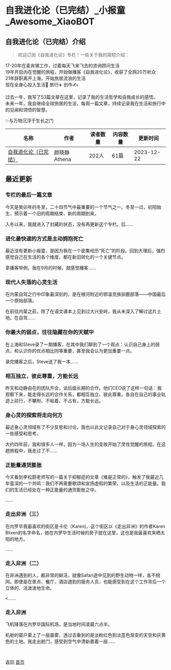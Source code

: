 # 自我进化论（已完结）_小报童_Awesome_XiaoBOT

## 自我进化论（已完结）介绍
> 欢迎订阅《自我进化论》专栏！一些关于我的简短介绍：    
    
17-20年在麦肯锡工作，过着每天飞来飞去的咨询顾问生活    
19年开启内在觉醒的旅程，开始做播客《自我进化论》，收获了全网20万听众    
21年辞职离开上海，开始旅居流浪的生活    
现在全身心投入生活🌈 旅行✈️ 创作✍️    
    
过去一年，我写了53篇文章在这里，记录了我的生活哲学和自我成长的感悟。    
未来一年，我会继续全球旅居的生活，每周一篇文章，持续记录我在生活和旅行中的见闻和领悟的智慧。    
    
✨与万物沉浮于生长之门  
  


|名称|作者|读者数量|内容数量|更新时间|
|---|---|---|---|---|
|[自我进化论（已完结）](https://xiaobot.net/p/Athenayan?refer=9c3f1c95-a052-465a-9902-f6d75080262a)|颜晓静 Athena|202人|61篇|2023-12-22|

## 最近更新
### 专栏的最后一篇文章

今天是癸卯年的冬至，二十四节气中最重要的一个节气之一。冬至一过，初阳始生，预示着一个旧的周期结束、新的周期到来。

入冬以来，我就进入了封藏的状态，没有再更新这个专栏。后......

### 进化最快速的方式是主动拥抱死亡

最近没有更新小报童，是因为我在一个密集经历“死亡”的阶段。回到大理后，强烈感觉自己在生活的各个维度，都在新旧转化的一个关键节点。

拿播客举例，我在9月的时候，就感觉播客......

### 现代人失落的心灵生活

在内蒙自驾之行中印象最深刻的，是在根河附近的鄂温克族驯鹿部落——中国最后一个原始部落。

在前往内蒙之前，除了在语文课本上见到过大兴安岭，我从未深入了解过这片土地。在自驾......

### 你最大的弱点，往往隐藏在你的天赋中

在上海和Steve录了一期播客，在其中我们聊到了一个观点：认识自己身上的弱点，和认识你的优点相比同等重要，甚至我会认为更加重要一点。

录完播客之后，Steve送了我一本......

### 相互独立，彼此尊重，方能长远

昨天和动静自在的团队开会，谈后面长期的合作。他们CEO说了这样一句话：我观察下来，能走得长远的合作关系，都相互独立、彼此尊重。各自在自己的事业轨迹上前行，不攀附、不粘着、不占有，方能长远。

### 身心灵的探索将走向何方

最近身心灵领域有了不少反思和讨论，我也以此文记录自己对于身心灵领域探索的一些感受和思考。

大约四年前，我和很多人一样，因为一场人生的变故开始了灵性觉醒的旅程。在这趟旅程中，我走过了不......

### 正能量通货膨胀

今天看到李松蔚老师写的一篇关于抑郁症的文章《难是正常的》，触发了我最近几年蛮深的一个共鸣：我们不再需要歌颂和宣扬虚假的繁荣，以及生活的正能量。我们的生活已经处在一种正能量的通货膨胀之中。

......

### 走出非洲（三）

在内罗毕我最喜欢的街区是卡伦（Karen)，这个街区以《走出非洲》的作者Karen
Blixen的名字命名，她在内罗毕生活时候的房子就在这里，这也是我最喜欢来晒太阳的地方。

......

### 走入非洲（二）

在非洲遇到的人，都非常的鲜活，就像Safari途中见到的野生动物一样，各不相同。即使是在景点、餐厅、酒店遇到的服务人员，也能感受到在这个工作背后一个立体的、活泼泼地生命。

<......

### 走入非洲

飞机降落在内罗毕国际机场，是当地时间凌晨六点半。

机舱的窗户蒙上了一层晨雾，透过去看到的是淡粉红色到淡蓝色渐变的天空和灰黄色的土地。我走出舱门，感受到空气中清新裹着一层......


<a href="https://github.com/Reno9527/awesome-xiaobot" style="color: white; text-decoration: none;">awesome-xiaobot</a>

返回 [首页](../README.md)
